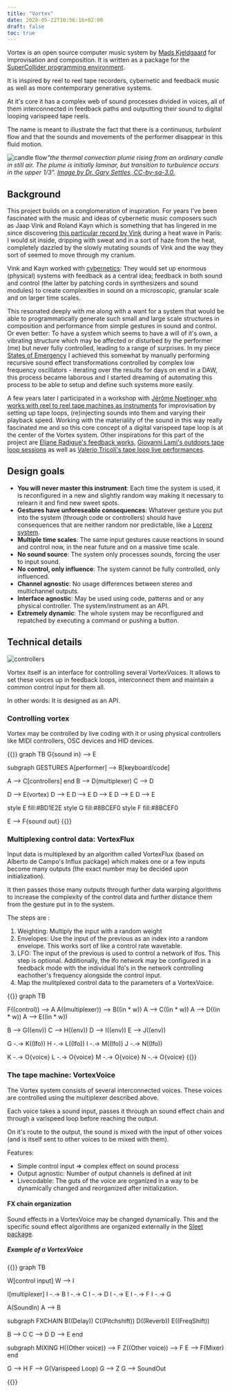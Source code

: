 ```yaml
---
title: "Vortex"
date: 2020-05-22T10:56:16+02:00
draft: false
toc: true
---
```


Vortex is an open source computer music system by [Mads Kjeldgaard](https://madskjeldgaard.dk) for improvisation and composition. It is written as a package for the [SuperCollider programming environment](https://supercollider.github.io/).

It is inspired by reel to reel tape recorders, cybernetic and feedback music as well as more contemporary generative systems.

At it's core it has a complex web of sound processes divided in voices, all of them interconnected in feedback paths and outputting their sound to digital looping varispeed tape reels.

The name is meant to illustrate the fact that there is a continuous, _turbulent_ flow and that the sounds and movements of the performer disappear in this fluid motion.

![candle flow](https://upload.wikimedia.org/wikipedia/commons/0/03/Laminar-turbulent_transition.jpg)_"the thermal convection plume rising from an ordinary candle in still air. The plume is initially laminar, but transition to turbulence occurs in the upper 1/3". [Image by Dr. Gary Settles, CC-by-sa-3.0.](https://commons.wikimedia.org/wiki/File:Laminar-turbulent_transition.jpg)_

## Background

This project builds on a conglomeration of inspiration. 
For years I've been fascinated with the music and ideas of cybernetic music composers such as Jaap Vink and Roland Kayn which is something that has lingered in me since discovering [this particular record by Vink](http://editionsmego.com/release/REGRM018EXT) during a heat wave in Paris: I would sit inside, dripping with sweat and in a sort of haze from the heat, completely dazzled by the slowly mutating sounds of Vink and the way they sort of seemed to move through my cranium. 

Vink and Kayn worked with [cybernetics](https://en.wikipedia.org/wiki/Cybernetics): They would set up enormous (physical) systems with feedback as a central idea; feedback in both sound and control (the latter by patching cords in synthesizers and sound modules) to create complexities in sound on a microscopic, granular scale and on larger time scales. 

This resonated deeply with me along with a want for a system that would be able to programmatically generate such small and large scale structures in composition and performance from simple gestures in sound and control. Or even better: To have a system which seems to have a will of it's own, a vibrating structure which may be affected or disturbed by the performer (me) but never fully controlled, leading to a range of surprises. In my piece [States of Emergency](https://shop.conditional.club/album/states-of-emergency) I achieved this somewhat by manually performing recursive sound effect transformations controlled by complex low frequency oscillators - iterating over the results for days on end in a DAW, this process became laborous and I started dreaming of automating this process to be able to setup and define such systems more easily. 

A few years later I participated in a workshop with [Jérôme Noetinger who works with reel to reel tape machines as instruments](https://www.youtube.com/watch?v=pnZ55jQe8jA) for improvisation by setting up tape loops, (re)injecting sounds into them and varying their playback speed. Working with the materiality of the sound in this way really fascinated me and so this core concept of a digital varispeed tape loop is at the center of the Vortex system. Other inspirations for this part of the project are [Eliane Radigue's feedback works](https://youtu.be/C_3Fu8YfSdI), [Giovanni Lami's outdoors tape loop sessions](https://vimeo.com/238351530) as well as [Valerio Tricoli's tape loop live performances](https://www.youtube.com/watch?v=J7nDhTk705s). 


## Design goals

- **You will never master this instrument**: Each time the system is used, it is reconfigured in a new and slightly random way making it necessary to relearn it and find new sweet spots.
- **Gestures have unforeseable consequences**: Whatever gesture you put into the system (through code or controllers) should have consequences that are neither random nor predictable, like a [Lorenz system](https://en.wikipedia.org/wiki/Lorenz_system). 
- **Multiple time scales**: The same input gestures cause reactions in sound and control now, in the near future and on a massive time scale.
- **No sound source**: The system only processes sounds, forcing the user to input sound.
- **No control, only influence**: The system cannot be fully controlled, only influenced.
- **Channel agnostic**: No usage differences between stereo and multichannel outputs.
- **Interface agnostic**: May be used using code, patterns and or any physical controller. The system/instrument as an API.
- **Extremely dynamic**: The whole system may be reconfigured and repatched by executing a command or pushing a button. 

## Technical details
![controllers](https://raw.githubusercontent.com/madskjeldgaard/vortex/master/documentation/vortex_controllers.JPG)

Vortex itself is an interface for controlling several VortexVoices. It allows to set these voices up in feedback loops, interconnect them and maintain a common control input for them all. 

In other words: It is designed as an API.

### Controlling vortex
Vortex may be controlled by live coding with it or using physical controllers like MIDI controllers, OSC devices and HID devices. 

{{<mermaid>}}
graph TB
G{sound in} --> E

subgraph GESTURES
A[performer] --> B[keyboard/code]

A --> C[controllers]
end
B --> D(multiplexer)
C --> D

D --> E(vortex)
D --> E
D --> E
D --> E
D --> E
D --> E

style E fill:#BD1E2E
style G fill:#8BCEF0
style F fill:#8BCEF0

E --> F{sound out}
{{</mermaid>}}
### Multiplexing control data: VortexFlux
Input data is multiplexed by an algorithm called VortexFlux (based on Alberto de Campo's Influx package) which makes one or a few inputs become many outputs (the exact number may be decided upon initialization). 

It then passes those many outputs through further data warping algorithms to increase the complexity of the control data and further distance them from the gesture put in to the system. 

The steps are :
1. Weighting: Multiply the input with a random weight
2. Envelopes: Use the input of the previous as an index into a random envelope. This works sort of like a control rate wavetable.
3. LFO: The input of the previous is used to control a network of lfos. This step is optional. Additionally, the lfo network may be configured in a feedback mode with the individual lfo's in the network controlling eachother's frequency alongside the control input.
4. Map the mulitplexed control data to the parameters of a VortexVoice.


{{<mermaid>}}
graph TB

F((control)) --> A
A((multiplexer)) --> B((in * w))
A --> C((in * w))
A --> D((in * w))
A --> E((in * w))

B --> G((env))
C --> H((env))
D --> I((env))
E --> J((env))


G -.-> K((lfo))
H -.-> L((lfo))
I -.-> M((lfo))
J -.-> N((lfo))

K -.-> O{voice}
L -.-> O{voice}
M -.-> O{voice}
N -.-> O{voice}
{{</mermaid>}}

###  The tape machine: VortexVoice
The Vortex system consists of several interconnected voices. 
These voices are controlled using the multiplexer described above.

Each voice takes a sound input, passes it through an sound effect chain and through a varispeed loop before reaching the output.

On it's route to the output, the sound is mixed with the input of other voices (and is itself sent to other voices to be mixed with them). 

Features:
* Simple control input => complex effect on sound process
* Output agnostic: Number of output channels is defined at init
* Livecodable: The guts of the voice are organized in a way to be dynamically changed and reorganized after initialization.

#### FX chain organization
Sound effects in a VortexVoice may be changed dynamically.
This and the specific sound effect algorithms are organized externally in the [Sleet package](github.com/madskjeldgaard/sleet).

##### Example of a VortexVoice

{{<mermaid>}}
graph TB

W[control input]
W --> I

I[multiplexer]
I -.-> B
I -.-> C
I -.-> D
I -.-> E
I -.-> F
I -.-> G


A(SoundIn)
A --> B

subgraph FXCHAIN
B((Delay))
C((Pitchshift))
D((Reverb))
E((FreqShift))

B --> C
C --> D
D --> E
end

subgraph MIXING
H((Other voice)) --> F
Z((Other voice)) --> F
E --> F(Mixer)
end

G --> H
F --> G(Varispeed Loop)
G --> Z
G --> SoundOut

{{</mermaid>}}


